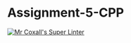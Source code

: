 # Assignment-5-CPP

[![Mr Coxall's Super Linter](https://github.com/Tyler-Bell/Assignment-5-CPP/workflows/Mr%20Coxall's%20Super%20Linter/badge.svg)](https://github.com/Tyler-Bell/Assignment-5-CPP/actions/)
